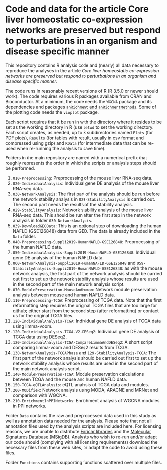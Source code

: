# Code and data for the article Core liver homeostatic co-expression networks are preserved but respond to perturbations in an organism and disease specific manner

This repository contains R analysis code and (nearly) all data necessary to reproduce the analyses in the article *Core
liver homeostatic co-expression networks are preserved but respond to perturbations in an organism and disease specific
manner.* 

The code runs in reasonably recent versions of R (R 3.5.0 or newer should work). The code requires various R packages
available from CRAN and Bioconductor. At a minimum, the code needs the `WGCNA` package and its dependencies and packages
[`anRichment` and `anRichmentMethods`](https://horvath.genetics.ucla.edu/html/CoexpressionNetwork/GeneAnnotation/). Some of
the plotting code needs the `vioplot` package. 

Each script requires that it be run in with the directory where it resides to be set as the working directory in R (use
`setwd` to set the working directory. Each script creates, as needed, up to 3 subdirectories named `Plots` (for PDF plots), 
`Results`
(for tables with result, usually in csv format and compressed using gzip) 
and `RData` (for intermediate data that can be re-used when re-running the analysis to save time). 

Folders in the main repository are named with a numerical prefix that roughly represents the order in which the scripts or
analysis steps should be performed. 

1. `010-Preprocessing`: Preprocessing of the mouse liver RNA-seq data.
2. `020-IndividualAnalysis`: Individual gene DE analysis of the mouse liver RNA-seq data.
3. `030-NetworkAnalysis`: The first part of the analysis should be run before the network stability analysis in 
   `029-StabilityAnalysis` is carried out. The second part needs the results of the stability analysis.
4. `029-StabilityAnalysis`: Network stability analysis of the mouse liver RNA-seq data. This should be run after the first
   step in the network analysis in folder `030-NetworkAnalysis`.
5. `039-DownloadGEOData`: This is an optional step of downloading the human NAFLD (GSE126848) data from GEO. The data is
   already included in the `Data` folder.
6. `040-Preprocessing-Suppli2019-HumanNAFLD-GSE126848`: Preprocessing of the human NAFLD data.
7. `050-IndividualAnalysis-Suppli2019-HumanNAFLD-GSE126848`: Individual gene DE analysis of the human NAFLD data.
8. `060-NetworkAnalysis-Suppli2019-HumanNAFLD-GSE126848` and `059-StabilityAnalysis-Suppli2019-HumanNAFLD-GSE126848`: as
   with the mouse network analysis, the first part of the network analysis should be carried out first to set up the
   network stability analysis whose results are used in the second part of the main network analysis script.
9. `070-ModulePreservation-MouseAndHuman`: Network module preservation analysis between mouse and human NAFLD data.
10. `110-Preprocessing-TCGA`: Preprocessing of TCGA data. Note that the first reformatting step requires the original TCGA
    files that are too large for github; either start from the second step (after reformatting) or contact us for the
    original TCGA files.
11. `120-IndividualAnalysis-TCGA`: Individual gene DE analysis of TCGA data using limma-voom.
12. `120-IndividualAnalysis-TCGA-V2-DESeq2`: Individual gene DE analysis of TCGA data using DESeq2.
13. `120-IndividualAnalysis-TCGA-CompareLimmaAndDESeq2`: A short script comparing limma-voom and DESeq2 results from TCGA.
14. `130-NetworkAnalysis-TCGAPhase` and `129-StabilityAnalysis-TCGA`: The first part of the network analysis should
    be carried out first to set up the network stability analysis whose results are used in the second part of the main 
    network analysis script.
15. `140-ModulePreservation-TCGA`: Module preservation calculations between TCGA and the mouse and human NAFLD data.
16. `150-TCGA-eQTLAnalysis`: eQTL analysis of TCGA data and modules.
17. `200-MODifieR`: Network analysis using MODA, ARACNE and MRNet and comparison with WGCNA.
18. `210-EnrichmentInPPINetworks`: Enrichment analysis of WGCNA modules in PPI networks.

Folder `Data` contains the raw and preprocessed data used in this study as well as annotation data needed for the
analysis. Please note that not all annotation files used by the analysis scripts are included here. For licensing reasons,
we are unable to distribute [Enrichr libraries](https://maayanlab.cloud/Enrichr/#stats) and the [Molecular Signatures
Database (MSigDB)](https://www.gsea-msigdb.org/gsea/msigdb/). Analysts who wish to re-run and/or adapt our code should
(complying with all licensing requirements) download the necessary files from these web sites, or adapt the code to avoid
using these files. 

Folder `Functions` contains supporting functions scattered over multiple files.


